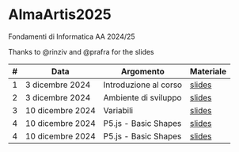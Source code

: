 # AlmaArtis2025
Fondamenti di Informatica AA 2024/25

Thanks to @rinziv and @prafra for the slides

| #  | Data | Argomento | Materiale |
| -- | ---- | --------- | --------- |
| 1  | 3 dicembre 2024  | Introduzione al corso  | [slides](https://github.com/danielefadda/alma_artis_2025/blob/main/slides/Lesson_01.pdf) |
| 2  | 3 dicembre 2024  | Ambiente di sviluppo  | [slides](https://github.com/danielefadda/alma_artis_2025/blob/main/slides/Lesson_02.pdf) |
| 3  | 10 dicembre 2024  | Variabili  | [slides](https://github.com/danielefadda/alma_artis_2025/blob/main/slides/Lesson_03_variabili_JS.pdf) |
| 4  | 10 dicembre 2024  | P5.js - Basic Shapes  | [slides](https://github.com/danielefadda/alma_artis_2025/blob/main/slides/Lesson_04_basic_shapes.pdf) |
| 4  | 10 dicembre 2024  | P5.js - Basic Shapes  | [slides](https://github.com/danielefadda/alma_artis_2025/blob/main/slides/Lesson_04_esercizi.pdf) |